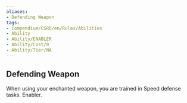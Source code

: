 ```yaml
---
aliases:
- Defending Weapon
tags:
- Compendium/CSRD/en/Rules/Abilities
- Ability
- Ability/ENABLER
- Ability/Cost/0
- Ability/Tier/NA
---
```


  
## Defending Weapon  
When using your enchanted weapon, you are trained in Speed defense tasks. Enabler.